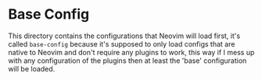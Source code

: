 # Base Config

This directory contains the configurations that Neovim will load first, it's called `base-config`
because it's supposed to only load configs that are native to Neovim and don't require any plugins to
work, this way if I mess up with any configuration of the plugins then at least the 'base'
configuration will be loaded.
